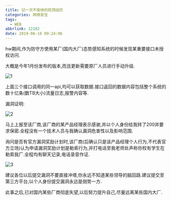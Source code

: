 ```yaml
---
title: 记一次不愉快的挖洞经历
categories: 网络安全
tags:
  - WEB
abbrlink: 12282
date: 2019-06-16 09:24:06
---
```


hw期间,作为防守方使用某厂(国内大厂)态势感知系统的时候发现某重要接口未授权访问.

大概是今年1月份发布的版本,而且更新需要原厂人员进行手动升级.

<!--more-->

![1](1.png)

上面三个接口调用的同一api,均可以获取数据.接口返回的数据内容包括整个系统的数十亿条(数TB大小)流量日志,报警内容等.

漏洞证明:

![2](2.jpg)

马上上报至该厂商,该厂商的某产品经理表示感谢,并以个人身份给我转了200并要求保密.全程没有一个技术人员与我确认漏洞危害性以及影响范围.

询问是否有官方漏洞奖励计划时,该厂商(后确认只是该产品经理个人行为,不代表官方立场)认为申请漏洞奖励计划是勒索行为,并打电话至我老师处声称你校有学生在勒索我厂.全程均有聊天记录,电话录音作证.

![3](3.jpg)

建议各位以后提交漏洞不要直接冲塔,你永远不知道某些领导的脑回路.建议提交至第三方平台,以个人身份提交漏洞永远是弱势一方.

此事之后,已对国内某些厂商彻底失望,以后努力提升自己,尽量远离某些国内大厂.